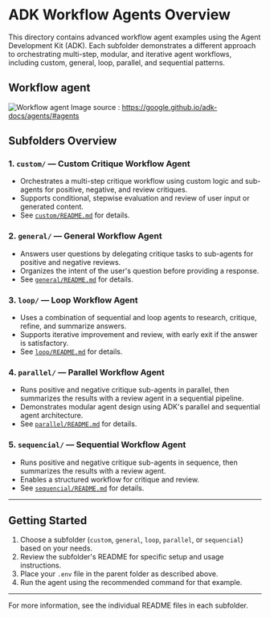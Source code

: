 # ADK Workflow Agents Overview

This directory contains advanced workflow agent examples using the Agent Development Kit (ADK). Each subfolder demonstrates a different approach to orchestrating multi-step, modular, and iterative agent workflows, including custom, general, loop, parallel, and sequential patterns.

## Workflow agent

![Workflow agent](https://google.github.io/adk-docs/assets/agent-types.png)
Image source : https://google.github.io/adk-docs/agents/#agents

## Subfolders Overview

### 1. `custom/` — Custom Critique Workflow Agent
- Orchestrates a multi-step critique workflow using custom logic and sub-agents for positive, negative, and review critiques.
- Supports conditional, stepwise evaluation and review of user input or generated content.
- See [`custom/README.md`](./custom/README.md) for details.

### 2. `general/` — General Workflow Agent
- Answers user questions by delegating critique tasks to sub-agents for positive and negative reviews.
- Organizes the intent of the user's question before providing a response.
- See [`general/README.md`](./general/README.md) for details.

### 3. `loop/` — Loop Workflow Agent
- Uses a combination of sequential and loop agents to research, critique, refine, and summarize answers.
- Supports iterative improvement and review, with early exit if the answer is satisfactory.
- See [`loop/README.md`](./loop/README.md) for details.

### 4. `parallel/` — Parallel Workflow Agent
- Runs positive and negative critique sub-agents in parallel, then summarizes the results with a review agent in a sequential pipeline.
- Demonstrates modular agent design using ADK's parallel and sequential agent architecture.
- See [`parallel/README.md`](./parallel/README.md) for details.

### 5. `sequencial/` — Sequential Workflow Agent
- Runs positive and negative critique sub-agents in sequence, then summarizes the results with a review agent.
- Enables a structured workflow for critique and review.
- See [`sequencial/README.md`](./sequencial/README.md) for details.

---


## Getting Started

1. Choose a subfolder (`custom`, `general`, `loop`, `parallel`, or `sequencial`) based on your needs.
2. Review the subfolder's README for specific setup and usage instructions.
3. Place your `.env` file in the parent folder as described above.
4. Run the agent using the recommended command for that example.

---

For more information, see the individual README files in each subfolder.
